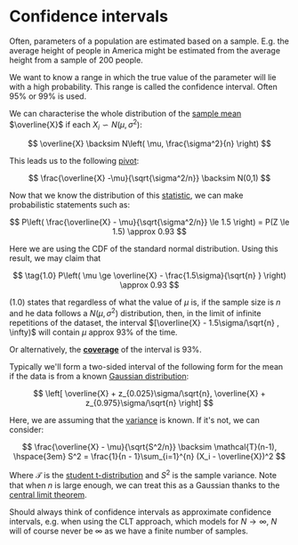 # Confidence intervals

Often, parameters of a population are estimated based on a sample. E.g. the
average height of people in America might be estimated from the average height
from a sample of 200 people.

We want to know a range in which the true value of the parameter will lie with a
high probability. This range is called the confidence interval. Often 95% or 99%
is used.

We can characterise the whole distribution of the [sample mean](202210201358.md) $\overline{X}$ if each
$X_i \backsim N\left( \mu, \sigma^2 \right)$:

$$
\overline{X} \backsim N\left( \mu, \frac{\sigma^2}{n} \right)
$$

This leads us to the following [pivot](202210201406.md):

$$
\frac{\overline{X} -\mu}{\sqrt{\sigma^2/n}} \backsim N(0,1)
$$

Now that we know the distribution of this [statistic](202210101627.md), we can make
probabilistic statements such as:

$$
P\left( \frac{\overline{X} - \mu}{\sqrt{\sigma^2/n}} \le 1.5 \right) = 
P(Z \le 1.5) \approx 0.93
$$

Here we are using the CDF of the standard normal distribution. Using this
result, we may claim that

$$
\tag{1.0} P\left( \mu \ge \overline{X} - \frac{1.5\sigma}{\sqrt{n} } \right) \approx 0.93
$$

$(1.0)$ states that regardless of what the value of $\mu$ is, if the sample
size is $n$ and he data follows a $N(\mu, \sigma^2)$ distribution, then, in the
limit of infinite repetitions of the dataset, the interval $[\overline{X} -
1.5\sigma/\sqrt{n} , \infty)$ will contain $\mu$ approx 93% of the time.

Or alternatively, the **[coverage](202210201423.md)** of the interval is 93%.

Typically we'll form a two-sided interval of the following form for the mean if
the data is from a known [Gaussian distribution](202210091114.md):

$$
\left[ \overline{X} + z_{0.025}\sigma/\sqrt{n}, \overline{X} +
z_{0.975}\sigma/\sqrt{n}  \right]
$$

Here, we are assuming that the [variance](202210081517.md) is known. If it's not, we can consider:

$$
\frac{\overline{X} - \mu}{\sqrt{S^2/n}} \backsim \mathcal{T}(n-1), \hspace{3em}
S^2 = \frac{1}{n - 1}\sum_{i=1}^{n} (X_i - \overline{X})^2
$$

Where $\mathcal{T}$ is the [student t-distribution](202210200938.md) and $S^2$ is
the sample variance. Note that when $n$ is large enough, we can treat this as a
Gaussian thanks to the [central limit theorem](202210151509.md).

Should always think of confidence intervals as approximate confidence intervals,
e.g. when using the CLT approach, which models for $N \rightarrow \infty$, $N$
will of course never be $\infty$ as we have a finite number of samples.
